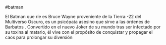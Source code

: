 #batman


El Batman que ríe es Bruce Wayne proveniente de la Tierra -22 del Multiverso Oscuro,
es un psicópata asesino que sirve a las órdenes de Barbatos . Convertido en el nuevo Joker de su mundo tras ser infectado por su toxina al matarlo, 
él vive con el propósito de conquistar y propagar el caos para prolongar su diversión

